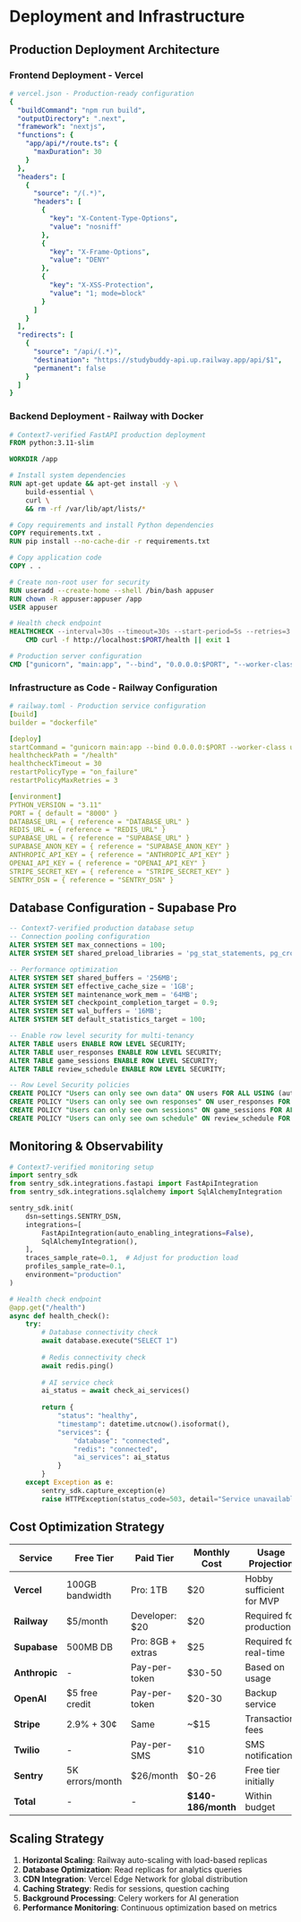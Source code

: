 # Deployment and Infrastructure

## Production Deployment Architecture

### Frontend Deployment - Vercel
```yaml
# vercel.json - Production-ready configuration
{
  "buildCommand": "npm run build",
  "outputDirectory": ".next",
  "framework": "nextjs",
  "functions": {
    "app/api/*/route.ts": {
      "maxDuration": 30
    }
  },
  "headers": [
    {
      "source": "/(.*)",
      "headers": [
        {
          "key": "X-Content-Type-Options",
          "value": "nosniff"
        },
        {
          "key": "X-Frame-Options", 
          "value": "DENY"
        },
        {
          "key": "X-XSS-Protection",
          "value": "1; mode=block"
        }
      ]
    }
  ],
  "redirects": [
    {
      "source": "/api/(.*)",
      "destination": "https://studybuddy-api.up.railway.app/api/$1",
      "permanent": false
    }
  ]
}
```

### Backend Deployment - Railway with Docker
```dockerfile
# Context7-verified FastAPI production deployment
FROM python:3.11-slim

WORKDIR /app

# Install system dependencies
RUN apt-get update && apt-get install -y \
    build-essential \
    curl \
    && rm -rf /var/lib/apt/lists/*

# Copy requirements and install Python dependencies
COPY requirements.txt .
RUN pip install --no-cache-dir -r requirements.txt

# Copy application code
COPY . .

# Create non-root user for security
RUN useradd --create-home --shell /bin/bash appuser
RUN chown -R appuser:appuser /app
USER appuser

# Health check endpoint
HEALTHCHECK --interval=30s --timeout=30s --start-period=5s --retries=3 \
    CMD curl -f http://localhost:$PORT/health || exit 1

# Production server configuration
CMD ["gunicorn", "main:app", "--bind", "0.0.0.0:$PORT", "--worker-class", "uvicorn.workers.UvicornWorker", "--workers", "2", "--timeout", "120"]
```

### Infrastructure as Code - Railway Configuration
```yaml
# railway.toml - Production service configuration
[build]
builder = "dockerfile"

[deploy]
startCommand = "gunicorn main:app --bind 0.0.0.0:$PORT --worker-class uvicorn.workers.UvicornWorker --workers 2"
healthcheckPath = "/health"
healthcheckTimeout = 30
restartPolicyType = "on_failure"
restartPolicyMaxRetries = 3

[environment]
PYTHON_VERSION = "3.11"
PORT = { default = "8000" }
DATABASE_URL = { reference = "DATABASE_URL" }
REDIS_URL = { reference = "REDIS_URL" }
SUPABASE_URL = { reference = "SUPABASE_URL" }
SUPABASE_ANON_KEY = { reference = "SUPABASE_ANON_KEY" }
ANTHROPIC_API_KEY = { reference = "ANTHROPIC_API_KEY" }
OPENAI_API_KEY = { reference = "OPENAI_API_KEY" }
STRIPE_SECRET_KEY = { reference = "STRIPE_SECRET_KEY" }
SENTRY_DSN = { reference = "SENTRY_DSN" }
```

## Database Configuration - Supabase Pro
```sql
-- Context7-verified production database setup
-- Connection pooling configuration
ALTER SYSTEM SET max_connections = 100;
ALTER SYSTEM SET shared_preload_libraries = 'pg_stat_statements, pg_cron';

-- Performance optimization
ALTER SYSTEM SET shared_buffers = '256MB';
ALTER SYSTEM SET effective_cache_size = '1GB';
ALTER SYSTEM SET maintenance_work_mem = '64MB';
ALTER SYSTEM SET checkpoint_completion_target = 0.9;
ALTER SYSTEM SET wal_buffers = '16MB';
ALTER SYSTEM SET default_statistics_target = 100;

-- Enable row level security for multi-tenancy
ALTER TABLE users ENABLE ROW LEVEL SECURITY;
ALTER TABLE user_responses ENABLE ROW LEVEL SECURITY;
ALTER TABLE game_sessions ENABLE ROW LEVEL SECURITY;
ALTER TABLE review_schedule ENABLE ROW LEVEL SECURITY;

-- Row Level Security policies
CREATE POLICY "Users can only see own data" ON users FOR ALL USING (auth.uid() = id);
CREATE POLICY "Users can only see own responses" ON user_responses FOR ALL USING (auth.uid() = user_id);
CREATE POLICY "Users can only see own sessions" ON game_sessions FOR ALL USING (auth.uid() = user_id);
CREATE POLICY "Users can only see own schedule" ON review_schedule FOR ALL USING (auth.uid() = user_id);
```

## Monitoring & Observability
```python
# Context7-verified monitoring setup
import sentry_sdk
from sentry_sdk.integrations.fastapi import FastApiIntegration
from sentry_sdk.integrations.sqlalchemy import SqlAlchemyIntegration

sentry_sdk.init(
    dsn=settings.SENTRY_DSN,
    integrations=[
        FastApiIntegration(auto_enabling_integrations=False),
        SqlAlchemyIntegration(),
    ],
    traces_sample_rate=0.1,  # Adjust for production load
    profiles_sample_rate=0.1,
    environment="production"
)

# Health check endpoint
@app.get("/health")
async def health_check():
    try:
        # Database connectivity check
        await database.execute("SELECT 1")
        
        # Redis connectivity check  
        await redis.ping()
        
        # AI service check
        ai_status = await check_ai_services()
        
        return {
            "status": "healthy",
            "timestamp": datetime.utcnow().isoformat(),
            "services": {
                "database": "connected",
                "redis": "connected", 
                "ai_services": ai_status
            }
        }
    except Exception as e:
        sentry_sdk.capture_exception(e)
        raise HTTPException(status_code=503, detail="Service unavailable")
```

## Cost Optimization Strategy
| Service | Free Tier | Paid Tier | Monthly Cost | Usage Projection |
|---------|-----------|-----------|--------------|------------------|
| **Vercel** | 100GB bandwidth | Pro: 1TB | $20 | Hobby sufficient for MVP |
| **Railway** | $5/month | Developer: $20 | $20 | Required for production |
| **Supabase** | 500MB DB | Pro: 8GB + extras | $25 | Required for real-time |
| **Anthropic** | - | Pay-per-token | $30-50 | Based on usage |
| **OpenAI** | $5 free credit | Pay-per-token | $20-30 | Backup service |
| **Stripe** | 2.9% + 30¢ | Same | ~$15 | Transaction fees |
| **Twilio** | - | Pay-per-SMS | $10 | SMS notifications |
| **Sentry** | 5K errors/month | $26/month | $0-26 | Free tier initially |
| **Total** | - | - | **$140-186/month** | Within budget |

## Scaling Strategy
1. **Horizontal Scaling**: Railway auto-scaling with load-based replicas
2. **Database Optimization**: Read replicas for analytics queries
3. **CDN Integration**: Vercel Edge Network for global distribution
4. **Caching Strategy**: Redis for sessions, question caching
5. **Background Processing**: Celery workers for AI generation
6. **Performance Monitoring**: Continuous optimization based on metrics